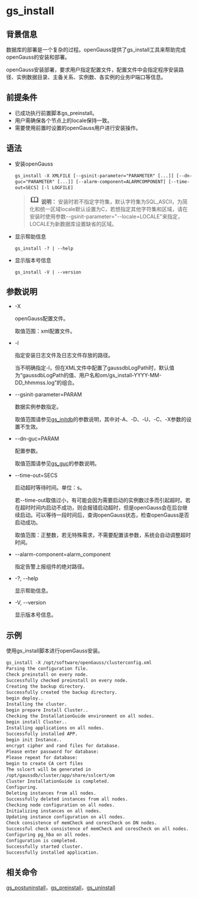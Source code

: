 # gs\_install

## 背景信息<a name="zh-cn_topic_0237152416_zh-cn_topic_0059778040_section551843134215"></a>

数据库的部署是一个复杂的过程。openGauss提供了gs\_install工具来帮助完成openGauss的安装和部署。

openGauss安装部署，要求用户指定配置文件，配置文件中会指定程序安装路径、实例数据目录、主备关系、实例数、各实例的业务IP端口等信息。

## 前提条件<a name="zh-cn_topic_0237152416_zh-cn_topic_0059778040_sde0deda331f04a77b53c25695a919910"></a>

-   已成功执行前置脚本gs\_preinstall。
-   用户需确保各个节点上的locale保持一致。
-   需要使用前置时设置的openGauss用户进行安装操作。

## 语法<a name="zh-cn_topic_0237152416_zh-cn_topic_0059778040_sb4663fce66974c9dadbf543e4a7095ba"></a>

-   安装openGauss

    ```
    gs_install -X XMLFILE [--gsinit-parameter="PARAMETER" [...]] [--dn-guc="PARAMETER" [...]] [--alarm-component=ALARMCOMPONENT] [--time-out=SECS] [-l LOGFILE]  
    ```

    >![](public_sys-resources/icon-note.png) **说明：** 
    >安装时若不指定字符集，默认字符集为SQL\_ASCII，为简化和统一区域locale默认设置为C，若想指定其他字符集和区域，请在安装时使用参数--gsinit-parameter="--locale=LOCALE"来指定，LOCALE为新数据库设置缺省的区域。

-   显示帮助信息

    ```
    gs_install -? | --help
    ```

-   显示版本号信息

    ```
    gs_install -V | --version
    ```


## 参数说明<a name="zh-cn_topic_0237152416_zh-cn_topic_0059778040_s6aa938505b3b45808dbefdd1266efd76"></a>

-   -X

    openGauss配置文件。

    取值范围：xml配置文件。

-   -l

    指定安装日志文件及日志文件存放的路径。

    当不明确指定-l，但在XML文件中配置了gaussdbLogPath时，默认值为“gaussdbLogPath的值、用户名和om/gs\_install-YYYY-MM-DD\_hhmmss.log”的组合。

-   --gsinit-parameter=PARAM

    数据实例参数指定。

    取值范围请参见[gs\_initdb](gs_initdb.md)的参数说明，其中对-A、-D、-U、-C、-X参数的设置不生效。

-   --dn-guc=PARAM

    配置参数。

    取值范围请参见[gs\_guc](gs_guc.md)的参数说明。

-   --time-out=SECS

    启动超时等待时间。单位：s。

    若--time-out取值过小，有可能会因为需要启动的实例数过多而引起超时。若在超时时间内启动不成功，则会报错启动超时，但是openGauss会在后台继续启动。可以等待一段时间后，查询openGauss状态，检查openGauss是否启动成功。

    取值范围：正整数，若无特殊需求，不需要配置该参数，系统会自动调整超时时间。

-   --alarm-component=alarm\_component

    指定告警上报组件的绝对路径。

-   -?, --help

    显示帮助信息。

-   -V, --version

    显示版本号信息。


## 示例<a name="zh-cn_topic_0237152416_zh-cn_topic_0059778040_s9f6b00fff4334fdfaa38df725719b248"></a>

使用gs\_install脚本进行openGauss安装。

```
gs_install -X /opt/software/openGauss/clusterconfig.xml
Parsing the configuration file.
Check preinstall on every node.
Successfully checked preinstall on every node.
Creating the backup directory.
Successfully created the backup directory.
begin deploy..
Installing the cluster.
begin prepare Install Cluster..
Checking the InstallationGuide environment on all nodes.
begin install Cluster..
Installing applications on all nodes.
Successfully installed APP.
begin init Instance..
encrypt cipher and rand files for database.
Please enter password for database:
Please repeat for database:
begin to create CA cert files
The sslcert will be generated in /opt/gaussdb/cluster/app/share/sslcert/om
Cluster InstallationGuide is completed.
Configuring.
Deleting instances from all nodes.
Successfully deleted instances from all nodes.
Checking node configuration on all nodes.
Initializing instances on all nodes.
Updating instance configuration on all nodes.
Check consistence of memCheck and coresCheck on DN nodes.
Successful check consistence of memCheck and coresCheck on all nodes.
Configuring pg_hba on all nodes.
Configuration is completed.
Successfully started cluster.
Successfully installed application.
```

## 相关命令<a name="zh-cn_topic_0237152416_zh-cn_topic_0059778040_s07c0e1fb92454ab4aba383e142e6014d"></a>

[gs\_postuninstall](gs_postuninstall.md)，[gs\_preinstall](gs_preinstall.md)，[gs\_uninstall](gs_uninstall.md)

